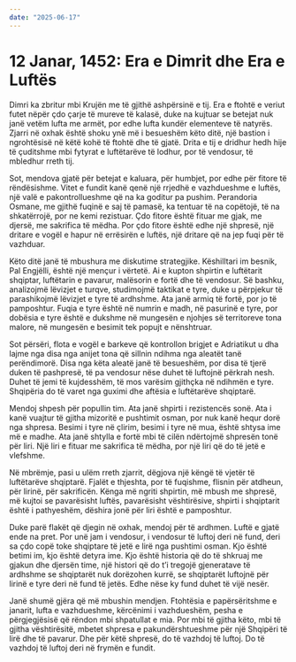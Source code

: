 ```yaml
---
date: "2025-06-17"
---
```


# 12 Janar, 1452: Era e Dimrit dhe Era e Luftës

Dimri ka zbritur mbi Krujën me të gjithë ashpërsinë e tij. Era e ftohtë e veriut futet nëpër çdo çarje të mureve të kalasë, duke na kujtuar se betejat nuk janë vetëm lufta me armët, por edhe lufta kundër elementeve të natyrës.  Zjarri në oxhak është shoku ynë më i besueshëm këto ditë, një bastion i ngrohtësisë në këtë kohë të ftohtë dhe të gjatë.  Drita e tij e dridhur hedh hije të çuditshme mbi fytyrat e luftëtarëve të lodhur, por të vendosur, të mbledhur rreth tij.

Sot, mendova gjatë për betejat e kaluara, për humbjet, por edhe për fitore të rëndësishme.  Vitet e fundit kanë qenë një rrjedhë e vazhdueshme e luftës, një valë e pakontrollueshme që na ka goditur pa pushim.  Perandoria Osmane, me gjithë fuqinë e saj të pamasë, ka tentuar të na copëtojë, të na shkatërrojë, por ne kemi rezistuar.  Çdo fitore është fituar me gjak, me djersë, me sakrifica të mëdha.  Por çdo fitore është edhe një shpresë, një dritare e vogël e hapur në errësirën e luftës, një dritare që na jep fuqi për të vazhduar.

Këto ditë janë të mbushura me diskutime strategjike.  Këshilltari im besnik, Pal Engjëlli, është një mençur i vërtetë.  Ai e kupton shpirtin e luftëtarit shqiptar, luftëtarin e pavarur, malësorin e fortë dhe të vendosur.  Së bashku, analizojmë lëvizjet e turqve, studimojmë taktikat e tyre, duke u përpjekur të parashikojmë lëvizjet e tyre të ardhshme.  Ata janë armiq të fortë, por jo të pamposhtur.  Fuqia e tyre është në numrin e madh, në pasurinë e tyre, por dobësia e tyre është e dukshme në mungesën e njohjes së territoreve tona malore, në mungesën e besimit tek popujt e nënshtruar.

Sot përsëri, flota e vogël e barkeve që kontrollon brigjet e Adriatikut u dha lajme nga disa nga anijet tona që sillnin ndihma nga aleatët tanë perëndimorë. Disa nga këta aleatë janë të besueshëm, por disa të tjerë duken të pashpresë, të pa vendosur nëse duhet të luftojnë përkrah nesh.  Duhet të jemi të kujdesshëm, të mos varësim gjithçka në ndihmën e tyre.  Shqipëria do të varet nga guximi dhe aftësia e luftëtarëve shqiptarë.

Mendoj shpesh për popullin tim.  Ata janë shpirti i rezistencës sonë.  Ata i kanë vuajtur të gjitha mizoritë e pushtimit osman, por nuk kanë hequr dorë nga shpresa.  Besimi i tyre në çlirim, besimi i tyre në mua, është shtysa ime më e madhe.  Ata janë shtylla e fortë mbi të cilën ndërtojmë shpresën tonë për liri.  Një liri e fituar me sakrifica të mëdha, por një liri që do të jetë e vlefshme.

Në mbrëmje, pasi u ulëm rreth zjarrit, dëgjova një këngë të vjetër të luftëtarëve shqiptarë.  Fjalët e thjeshta, por të fuqishme, flisnin për atdheun, për lirinë, për sakrificën.  Kënga më ngriti shpirtin, më mbush me shpresë, më kujtoi se pavarësisht luftës, pavarësisht vështirësive, shpirti i shqiptarit është i pathyeshëm, dëshira jonë për liri është e pamposhtur.

Duke parë flakët që djegin në oxhak, mendoj për të ardhmen.  Luftë e gjatë ende na pret.  Por unë jam i vendosur, i vendosur të luftoj deri në fund, deri sa çdo copë toke shqiptare të jetë e lirë nga pushtimi osman.  Kjo është betimi im, kjo është detyra ime.  Kjo është historia që do të shkruaj me gjakun dhe djersën time, një histori që do t’i tregojë gjeneratave të ardhshme se shqiptarët nuk dorëzohen kurrë, se shqiptarët luftojnë për lirinë e tyre deri në fund të jetës.  Edhe nëse ky fund duhet të vijë nesër.

Janë shumë gjëra që më mbushin mendjen.  Ftohtësia e papërsëritshme e janarit, lufta e vazhdueshme, kërcënimi i vazhdueshëm, pesha e përgjegjësisë që rëndon mbi shpatullat e mia.  Por mbi të gjitha këto, mbi të gjitha vështirësitë, mbetet shpresa e pakundërshtueshme për një Shqipëri të lirë dhe të pavarur.  Dhe për këtë shpresë, do të vazhdoj të luftoj.  Do të vazhdoj të luftoj deri në frymën e fundit.
